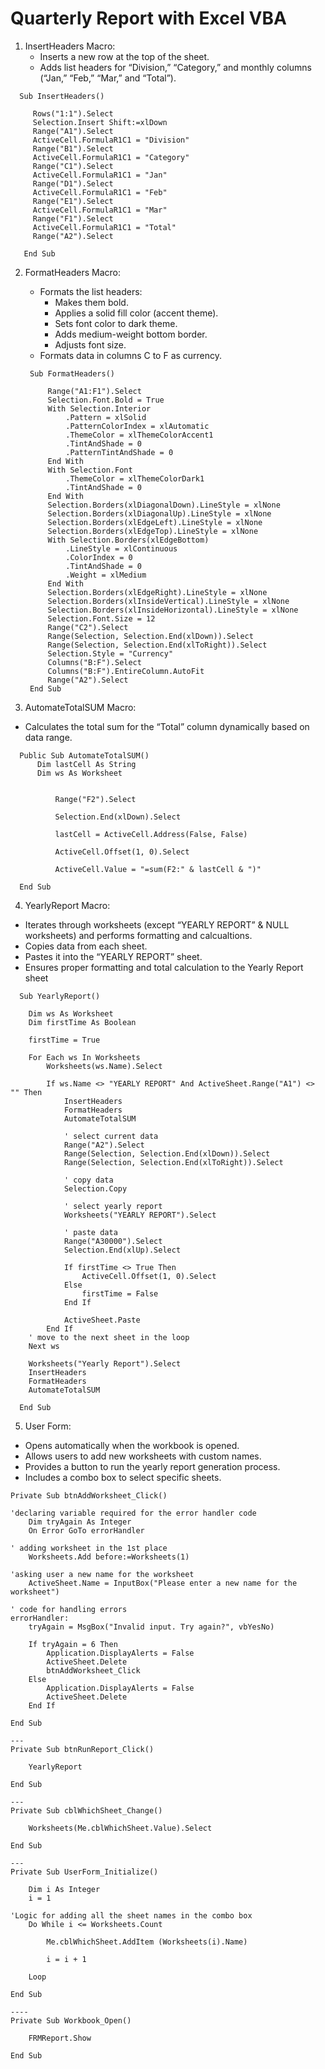 # Quarterly Report with Excel VBA

1. InsertHeaders Macro:
   * Inserts a new row at the top of the sheet.
   * Adds list headers for “Division,” “Category,” and monthly columns (“Jan,” “Feb,” “Mar,” and “Total”).
     

 ```
   Sub InsertHeaders()

      Rows("1:1").Select
      Selection.Insert Shift:=xlDown
      Range("A1").Select
      ActiveCell.FormulaR1C1 = "Division"
      Range("B1").Select
      ActiveCell.FormulaR1C1 = "Category"
      Range("C1").Select
      ActiveCell.FormulaR1C1 = "Jan"
      Range("D1").Select
      ActiveCell.FormulaR1C1 = "Feb"
      Range("E1").Select
      ActiveCell.FormulaR1C1 = "Mar"
      Range("F1").Select
      ActiveCell.FormulaR1C1 = "Total"
      Range("A2").Select
   
    End Sub
 ```

2. FormatHeaders Macro:
   * Formats the list headers:
      - Makes them bold.
      - Applies a solid fill color (accent theme).
      - Sets font color to dark theme.
      - Adds medium-weight bottom border.
      - Adjusts font size.
    * Formats data in columns C to F as currency.

   ```
    Sub FormatHeaders()

        Range("A1:F1").Select
        Selection.Font.Bold = True
        With Selection.Interior
            .Pattern = xlSolid
            .PatternColorIndex = xlAutomatic
            .ThemeColor = xlThemeColorAccent1
            .TintAndShade = 0
            .PatternTintAndShade = 0
        End With
        With Selection.Font
            .ThemeColor = xlThemeColorDark1
            .TintAndShade = 0
        End With
        Selection.Borders(xlDiagonalDown).LineStyle = xlNone
        Selection.Borders(xlDiagonalUp).LineStyle = xlNone
        Selection.Borders(xlEdgeLeft).LineStyle = xlNone
        Selection.Borders(xlEdgeTop).LineStyle = xlNone
        With Selection.Borders(xlEdgeBottom)
            .LineStyle = xlContinuous
            .ColorIndex = 0
            .TintAndShade = 0
            .Weight = xlMedium
        End With
        Selection.Borders(xlEdgeRight).LineStyle = xlNone
        Selection.Borders(xlInsideVertical).LineStyle = xlNone
        Selection.Borders(xlInsideHorizontal).LineStyle = xlNone
        Selection.Font.Size = 12
        Range("C2").Select
        Range(Selection, Selection.End(xlDown)).Select
        Range(Selection, Selection.End(xlToRight)).Select
        Selection.Style = "Currency"
        Columns("B:F").Select
        Columns("B:F").EntireColumn.AutoFit
        Range("A2").Select
    End Sub
   ```
  
3. AutomateTotalSUM Macro:
  * Calculates the total sum for the “Total” column dynamically based on data range.
    
```
  Public Sub AutomateTotalSUM()
      Dim lastCell As String
      Dim ws As Worksheet
  
          
          Range("F2").Select
          
          Selection.End(xlDown).Select
          
          lastCell = ActiveCell.Address(False, False)
          
          ActiveCell.Offset(1, 0).Select
          
          ActiveCell.Value = "=sum(F2:" & lastCell & ")"
      
  End Sub
```

4. YearlyReport Macro:

  * Iterates through worksheets (except “YEARLY REPORT” & NULL worksheets) and performs formatting and calcualtions.
  * Copies data from each sheet.
  * Pastes it into the “YEARLY REPORT” sheet.
  * Ensures proper formatting and total calculation to the Yearly Report sheet

  ```
    Sub YearlyReport()

      Dim ws As Worksheet
      Dim firstTime As Boolean
      
      firstTime = True
      
      For Each ws In Worksheets
          Worksheets(ws.Name).Select
          
          If ws.Name <> "YEARLY REPORT" And ActiveSheet.Range("A1") <> "" Then
              InsertHeaders
              FormatHeaders
              AutomateTotalSUM
              
              ' select current data
              Range("A2").Select
              Range(Selection, Selection.End(xlDown)).Select
              Range(Selection, Selection.End(xlToRight)).Select
              
              ' copy data
              Selection.Copy
              
              ' select yearly report
              Worksheets("YEARLY REPORT").Select
              
              ' paste data
              Range("A30000").Select
              Selection.End(xlUp).Select
              
              If firstTime <> True Then
                  ActiveCell.Offset(1, 0).Select
              Else
                  firstTime = False
              End If
              
              ActiveSheet.Paste
          End If
      ' move to the next sheet in the loop
      Next ws
      
      Worksheets("Yearly Report").Select
      InsertHeaders
      FormatHeaders
      AutomateTotalSUM

    End Sub
  ```

5. User Form:

  * Opens automatically when the workbook is opened.
  * Allows users to add new worksheets with custom names.
  * Provides a button to run the yearly report generation process.
  * Includes a combo box to select specific sheets.

```
Private Sub btnAddWorksheet_Click()

'declaring variable required for the error handler code
    Dim tryAgain As Integer
    On Error GoTo errorHandler

' adding worksheet in the 1st place
    Worksheets.Add before:=Worksheets(1)
    
'asking user a new name for the worksheet
    ActiveSheet.Name = InputBox("Please enter a new name for the worksheet")
    
' code for handling errors
errorHandler:
    tryAgain = MsgBox("Invalid input. Try again?", vbYesNo)
    
    If tryAgain = 6 Then
        Application.DisplayAlerts = False
        ActiveSheet.Delete
        btnAddWorksheet_Click
    Else
        Application.DisplayAlerts = False
        ActiveSheet.Delete
    End If
    
End Sub

---
Private Sub btnRunReport_Click()
    
    YearlyReport
    
End Sub

---
Private Sub cblWhichSheet_Change()

    Worksheets(Me.cblWhichSheet.Value).Select

End Sub

---
Private Sub UserForm_Initialize()

    Dim i As Integer
    i = 1

'Logic for adding all the sheet names in the combo box
    Do While i <= Worksheets.Count
    
        Me.cblWhichSheet.AddItem (Worksheets(i).Name)
        
        i = i + 1
        
    Loop

End Sub

----
Private Sub Workbook_Open()
    
    FRMReport.Show
    
End Sub

```

